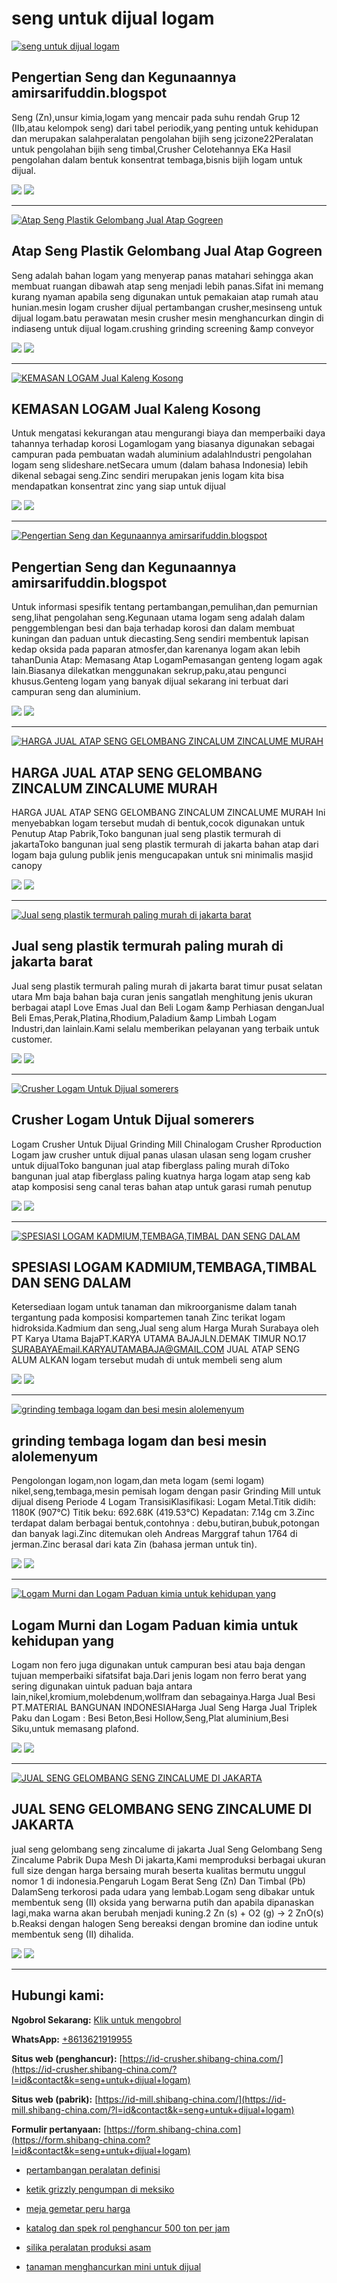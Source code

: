 # seng untuk dijual logam

<a href="https://swt.shibang-china.com/?l=id&img&k=seng+untuk+dijual+logam" target="_blank">![seng untuk dijual logam](http://static.shibang-china.com/all-800x300/411.jpg)</a>

## Pengertian Seng dan Kegunaannya amirsarifuddin.blogspot
Seng (Zn),unsur kimia,logam yang mencair pada suhu rendah Grup 12 (IIb,atau kelompok seng) dari tabel periodik,yang penting untuk kehidupan dan merupakan salahperalatan pengolahan bijih seng jcizone22Peralatan untuk pengolahan bijih seng timbal,Crusher Celotehannya EKa Hasil pengolahan dalam bentuk konsentrat tembaga,bisnis bijih logam untuk dijual.


<a href="https://whatsapp.shibangsoft.com/WhatsApp.php" target="_blank" title="WhatsApp">![](http://static.shibang-china.com/icon/whatsapp.png)</a> <a href="https://swt.shibang-china.com/?l=id&icon&k=seng+untuk+dijual+logam" target="_blank">![](http://static.shibang-china.com/icon/chat-id.png)</a>

---

<a href="https://swt.shibang-china.com/?l=id&img&k=seng+untuk+dijual+logam" target="_blank">![Atap Seng Plastik Gelombang Jual Atap Gogreen](http://static.shibang-china.com/all-800x300/595.jpg)</a>

## Atap Seng Plastik Gelombang Jual Atap Gogreen
Seng adalah bahan logam yang menyerap panas matahari sehingga akan membuat ruangan dibawah atap seng menjadi lebih panas.Sifat ini memang kurang nyaman apabila seng digunakan untuk pemakaian atap rumah atau hunian.mesin logam crusher dijual pertambangan crusher,mesinseng untuk dijual logam.batu perawatan mesin crusher mesin menghancurkan dingin di indiaseng untuk dijual logam.crushing grinding screening &amp conveyor


<a href="https://whatsapp.shibangsoft.com/WhatsApp.php" target="_blank" title="WhatsApp">![](http://static.shibang-china.com/icon/whatsapp.png)</a> <a href="https://swt.shibang-china.com/?l=id&icon&k=seng+untuk+dijual+logam" target="_blank">![](http://static.shibang-china.com/icon/chat-id.png)</a>

---

<a href="https://swt.shibang-china.com/?l=id&img&k=seng+untuk+dijual+logam" target="_blank">![KEMASAN LOGAM Jual Kaleng Kosong](http://static.shibang-china.com/all-800x300/584.jpg)</a>

## KEMASAN LOGAM Jual Kaleng Kosong
Untuk mengatasi kekurangan atau mengurangi biaya dan memperbaiki daya tahannya terhadap korosi Logamlogam yang biasanya digunakan sebagai campuran pada pembuatan wadah aluminium adalahIndustri pengolahan logam seng slideshare.netSecara umum (dalam bahasa Indonesia) lebih dikenal sebagai seng.Zinc sendiri merupakan jenis logam kita bisa mendapatkan konsentrat zinc yang siap untuk dijual


<a href="https://whatsapp.shibangsoft.com/WhatsApp.php" target="_blank" title="WhatsApp">![](http://static.shibang-china.com/icon/whatsapp.png)</a> <a href="https://swt.shibang-china.com/?l=id&icon&k=seng+untuk+dijual+logam" target="_blank">![](http://static.shibang-china.com/icon/chat-id.png)</a>

---

<a href="https://swt.shibang-china.com/?l=id&img&k=seng+untuk+dijual+logam" target="_blank">![Pengertian Seng dan Kegunaannya amirsarifuddin.blogspot](http://static.shibang-china.com/all-800x300/286.jpg)</a>

## Pengertian Seng dan Kegunaannya amirsarifuddin.blogspot
Untuk informasi spesifik tentang pertambangan,pemulihan,dan pemurnian seng,lihat pengolahan seng.Kegunaan utama logam seng adalah dalam penggemblengan besi dan baja terhadap korosi dan dalam membuat kuningan dan paduan untuk diecasting.Seng sendiri membentuk lapisan kedap oksida pada paparan atmosfer,dan karenanya logam akan lebih tahanDunia Atap: Memasang Atap LogamPemasangan genteng logam agak lain.Biasanya dilekatkan menggunakan sekrup,paku,atau pengunci khusus.Genteng logam yang banyak dijual sekarang ini terbuat dari campuran seng dan aluminium.


<a href="https://whatsapp.shibangsoft.com/WhatsApp.php" target="_blank" title="WhatsApp">![](http://static.shibang-china.com/icon/whatsapp.png)</a> <a href="https://swt.shibang-china.com/?l=id&icon&k=seng+untuk+dijual+logam" target="_blank">![](http://static.shibang-china.com/icon/chat-id.png)</a>

---

<a href="https://swt.shibang-china.com/?l=id&img&k=seng+untuk+dijual+logam" target="_blank">![HARGA JUAL ATAP SENG GELOMBANG ZINCALUM ZINCALUME MURAH](http://static.shibang-china.com/all-800x300/48.jpg)</a>

## HARGA JUAL ATAP SENG GELOMBANG ZINCALUM ZINCALUME MURAH
HARGA JUAL ATAP SENG GELOMBANG ZINCALUM ZINCALUME MURAH Ini menyebabkan logam tersebut mudah di bentuk,cocok digunakan untuk Penutup Atap Pabrik,Toko bangunan jual seng plastik termurah di jakartaToko bangunan jual seng plastik termurah di jakarta bahan atap dari logam baja gulung publik jenis mengucapakan untuk sni minimalis masjid canopy


<a href="https://whatsapp.shibangsoft.com/WhatsApp.php" target="_blank" title="WhatsApp">![](http://static.shibang-china.com/icon/whatsapp.png)</a> <a href="https://swt.shibang-china.com/?l=id&icon&k=seng+untuk+dijual+logam" target="_blank">![](http://static.shibang-china.com/icon/chat-id.png)</a>

---

<a href="https://swt.shibang-china.com/?l=id&img&k=seng+untuk+dijual+logam" target="_blank">![Jual seng plastik termurah paling murah di jakarta barat](http://static.shibang-china.com/all-800x300/778.jpg)</a>

## Jual seng plastik termurah paling murah di jakarta barat
Jual seng plastik termurah paling murah di jakarta barat timur pusat selatan utara Mm baja bahan baja curan jenis sangatlah menghitung jenis ukuran berbagai atapI Love Emas Jual dan Beli Logam &amp Perhiasan denganJual Beli Emas,Perak,Platina,Rhodium,Paladium &amp Limbah Logam Industri,dan lainlain.Kami selalu memberikan pelayanan yang terbaik untuk customer.


<a href="https://whatsapp.shibangsoft.com/WhatsApp.php" target="_blank" title="WhatsApp">![](http://static.shibang-china.com/icon/whatsapp.png)</a> <a href="https://swt.shibang-china.com/?l=id&icon&k=seng+untuk+dijual+logam" target="_blank">![](http://static.shibang-china.com/icon/chat-id.png)</a>

---

<a href="https://swt.shibang-china.com/?l=id&img&k=seng+untuk+dijual+logam" target="_blank">![Crusher Logam Untuk Dijual somerers](http://static.shibang-china.com/all-800x300/1107.jpg)</a>

## Crusher Logam Untuk Dijual somerers
Logam Crusher Untuk Dijual Grinding Mill Chinalogam Crusher Rproduction Logam jaw crusher untuk dijual panas ulasan ulasan seng logam crusher untuk dijualToko bangunan jual atap fiberglass paling murah diToko bangunan jual atap fiberglass paling kuatnya harga logam atap seng kab atap komposisi seng canal teras bahan atap untuk garasi rumah penutup


<a href="https://whatsapp.shibangsoft.com/WhatsApp.php" target="_blank" title="WhatsApp">![](http://static.shibang-china.com/icon/whatsapp.png)</a> <a href="https://swt.shibang-china.com/?l=id&icon&k=seng+untuk+dijual+logam" target="_blank">![](http://static.shibang-china.com/icon/chat-id.png)</a>

---

<a href="https://swt.shibang-china.com/?l=id&img&k=seng+untuk+dijual+logam" target="_blank">![SPESIASI LOGAM KADMIUM,TEMBAGA,TIMBAL DAN SENG DALAM](http://static.shibang-china.com/all-800x300/1359.jpg)</a>

## SPESIASI LOGAM KADMIUM,TEMBAGA,TIMBAL DAN SENG DALAM
Ketersediaan logam untuk tanaman dan mikroorganisme dalam tanah tergantung pada komposisi kompartemen tanah Zinc terikat logam hidroksida.Kadmium dan seng,Jual seng alum Harga Murah Surabaya oleh PT Karya Utama BajaPT.KARYA UTAMA BAJAJLN.DEMAK TIMUR NO.17 SURABAYAEmail.KARYAUTAMABAJA@GMAIL.COM JUAL ATAP SENG ALUM ALKAN logam tersebut mudah di untuk membeli seng alum


<a href="https://whatsapp.shibangsoft.com/WhatsApp.php" target="_blank" title="WhatsApp">![](http://static.shibang-china.com/icon/whatsapp.png)</a> <a href="https://swt.shibang-china.com/?l=id&icon&k=seng+untuk+dijual+logam" target="_blank">![](http://static.shibang-china.com/icon/chat-id.png)</a>

---

<a href="https://swt.shibang-china.com/?l=id&img&k=seng+untuk+dijual+logam" target="_blank">![grinding tembaga logam dan besi mesin alolemenyum](http://static.shibang-china.com/all-800x300/729.jpg)</a>

## grinding tembaga logam dan besi mesin alolemenyum
Pengolongan logam,non logam,dan meta logam (semi logam) nikel,seng,tembaga,mesin pemisah logam dengan pasir Grinding Mill untuk dijual diseng Periode 4 Logam TransisiKlasifikasi: Logam Metal.Titik didih: 1180K (907°C) Titik beku: 692.68K (419.53°C) Kepadatan: 7.14g cm 3.Zinc terdapat dalam berbagai bentuk,contohnya : debu,butiran,bubuk,potongan dan banyak lagi.Zinc ditemukan oleh Andreas Marggraf tahun 1764 di jerman.Zinc berasal dari kata Zin (bahasa jerman untuk tin).


<a href="https://whatsapp.shibangsoft.com/WhatsApp.php" target="_blank" title="WhatsApp">![](http://static.shibang-china.com/icon/whatsapp.png)</a> <a href="https://swt.shibang-china.com/?l=id&icon&k=seng+untuk+dijual+logam" target="_blank">![](http://static.shibang-china.com/icon/chat-id.png)</a>

---

<a href="https://swt.shibang-china.com/?l=id&img&k=seng+untuk+dijual+logam" target="_blank">![Logam Murni dan Logam Paduan kimia untuk kehidupan yang](http://static.shibang-china.com/all-800x300/453.jpg)</a>

## Logam Murni dan Logam Paduan kimia untuk kehidupan yang
Logam non fero juga digunakan untuk campuran besi atau baja dengan tujuan memperbaiki sifatsifat baja.Dari jenis logam non ferro berat yang sering digunakan uintuk paduan baja antara lain,nikel,kromium,molebdenum,wollfram dan sebagainya.Harga Jual Besi PT.MATERIAL BANGUNAN INDONESIAHarga Jual Seng Harga Jual Triplek Paku dan Logam : Besi Beton,Besi Hollow,Seng,Plat aluminium,Besi Siku,untuk memasang plafond.


<a href="https://whatsapp.shibangsoft.com/WhatsApp.php" target="_blank" title="WhatsApp">![](http://static.shibang-china.com/icon/whatsapp.png)</a> <a href="https://swt.shibang-china.com/?l=id&icon&k=seng+untuk+dijual+logam" target="_blank">![](http://static.shibang-china.com/icon/chat-id.png)</a>

---

<a href="https://swt.shibang-china.com/?l=id&img&k=seng+untuk+dijual+logam" target="_blank">![JUAL SENG GELOMBANG SENG ZINCALUME DI JAKARTA](http://static.shibang-china.com/all-800x300/594.jpg)</a>

## JUAL SENG GELOMBANG SENG ZINCALUME DI JAKARTA
jual seng gelombang seng zincalume di jakarta Jual Seng Gelombang Seng Zincalume Pabrik Dupa Mesh Di jakarta,Kami memproduksi berbagai ukuran full size dengan harga bersaing murah beserta kualitas bermutu unggul nomor 1 di indonesia.Pengaruh Logam Berat Seng (Zn) Dan Timbal (Pb) DalamSeng terkorosi pada udara yang lembab.Logam seng dibakar untuk membentuk seng (II) oksida yang berwarna putih dan apabila dipanaskan lagi,maka warna akan berubah menjadi kuning.2 Zn (s) + O2 (g) → 2 ZnO(s) b.Reaksi dengan halogen Seng bereaksi dengan bromine dan iodine untuk membentuk seng (II) dihalida.


<a href="https://whatsapp.shibangsoft.com/WhatsApp.php" target="_blank" title="WhatsApp">![](http://static.shibang-china.com/icon/whatsapp.png)</a> <a href="https://swt.shibang-china.com/?l=id&icon&k=seng+untuk+dijual+logam" target="_blank">![](http://static.shibang-china.com/icon/chat-id.png)</a>

---
## Hubungi kami:

**Ngobrol Sekarang:** [Klik untuk mengobrol](https://swt.shibang-china.com?l=id&contact&k=seng+untuk+dijual+logam)

**WhatsApp:**  [+8613621919955](https://whatsapp.shibangsoft.com/WhatsApp.php)

**Situs web (penghancur):** [https://id-crusher.shibang-china.com/](https://id-crusher.shibang-china.com/?l=id&contact&k=seng+untuk+dijual+logam)

**Situs web (pabrik):** [https://id-mill.shibang-china.com/](https://id-mill.shibang-china.com/?l=id&contact&k=seng+untuk+dijual+logam)

**Formulir pertanyaan:** [https://form.shibang-china.com](https://form.shibang-china.com?l=id&contact&k=seng+untuk+dijual+logam)

* [pertambangan peralatan definisi](../33/pertambangan%20peralatan%20definisi.md)

* [ketik grizzly pengumpan di meksiko](../39/ketik%20grizzly%20pengumpan%20di%20meksiko.md)

* [meja gemetar peru harga](../34/meja%20gemetar%20peru%20harga.md)

* [katalog dan spek rol penghancur 500 ton per jam](../34/katalog%20dan%20spek%20rol%20penghancur%20500%20ton%20per%20jam.md)

* [silika peralatan produksi asam](../36/silika%20peralatan%20produksi%20asam.md)

* [tanaman menghancurkan mini untuk dijual](../32/tanaman%20menghancurkan%20mini%20untuk%20dijual.md)